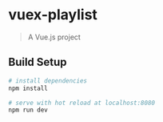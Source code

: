 # vuex-playlist

> A Vue.js project

## Build Setup

``` bash
# install dependencies
npm install

# serve with hot reload at localhost:8080
npm run dev
```